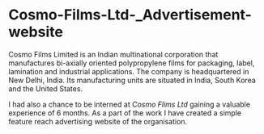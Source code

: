 # Cosmo-Films-Ltd-_Advertisement-website

Cosmo Films Limited is an Indian multinational corporation that manufactures bi-axially oriented polypropylene films for packaging, 
label, lamination and industrial applications. 
The company is headquartered in New Delhi, India. 
Its manufacturing units are situated in India, South Korea and the United States.

I had also a chance to be interned at *Cosmo Flims Ltd* gaining a valuable experience of 6 months.
As a part of the work I have created a simple feature reach advertising website of the organisation.
